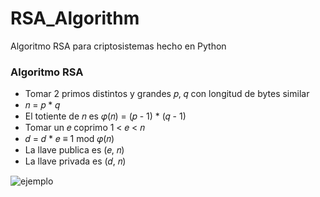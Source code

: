 # RSA_Algorithm
Algoritmo RSA para criptosistemas hecho en Python


### Algoritmo RSA
- Tomar 2 primos distintos y grandes 𝑝, 𝑞 con longitud de bytes similar
- 𝑛 = 𝑝 * 𝑞
- El totiente de 𝑛 es 𝜑(𝑛) = (𝑝 - 1) * (𝑞 - 1)
- Tomar un 𝑒 coprimo 1 < 𝑒 < 𝑛
- 𝑑 = 𝑑 * 𝑒 ≡ 1 mod 𝜑(𝑛)
- La llave publica es (𝑒, 𝑛)
- La llave privada es (𝑑, 𝑛)


![ejemplo](https://user-images.githubusercontent.com/30879359/120215524-717e8080-c1fb-11eb-858f-2912767f5a3f.png)
